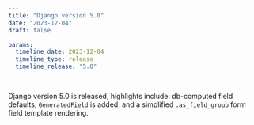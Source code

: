 ```yaml
---
title: "Django version 5.0"
date: "2023-12-04"
draft: false

params:
  timeline_date: 2023-12-04
  timeline_type: release
  timeline_release: "5.0"

---
```


Django version 5.0 is released, highlights include: db-computed field defaults, `GeneratedField` is added, and a simplified `.as_field_group` form field template rendering.
